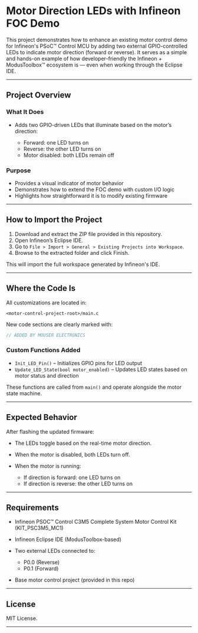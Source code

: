 # Motor Direction LEDs with Infineon FOC Demo

This project demonstrates how to enhance an existing motor control demo for Infineon's PSoC™ Control MCU by adding two external GPIO-controlled LEDs to indicate motor direction (forward or reverse). It serves as a simple and hands-on example of how developer-friendly the Infineon + ModusToolbox™ ecosystem is — even when working through the Eclipse IDE.

---

## Project Overview

### What It Does

* Adds two GPIO-driven LEDs that illuminate based on the motor’s direction:

  * Forward: one LED turns on
  * Reverse: the other LED turns on
  * Motor disabled: both LEDs remain off

### Purpose

* Provides a visual indicator of motor behavior
* Demonstrates how to extend the FOC demo with custom I/O logic
* Highlights how straightforward it is to modify existing firmware

---

## How to Import the Project

1. Download and extract the ZIP file provided in this repository.
2. Open Infineon’s Eclipse IDE.
3. Go to `File > Import > General > Existing Projects into Workspace`.
4. Browse to the extracted folder and click Finish.

This will import the full workspace generated by Infineon's IDE.

---

## Where the Code Is

All customizations are located in:

```
<motor-control-project-root>/main.c
```

New code sections are clearly marked with:

```c
// ADDED BY MOUSER ELECTRONICS
```

### Custom Functions Added

* `Init_LED_Pin()` – Initializes GPIO pins for LED output
* `Update_LED_State(bool motor_enabled)` – Updates LED states based on motor status and direction

These functions are called from `main()` and operate alongside the motor state machine.

---

## Expected Behavior

After flashing the updated firmware:

* The LEDs toggle based on the real-time motor direction.
* When the motor is disabled, both LEDs turn off.
* When the motor is running:

  * If direction is forward: one LED turns on
  * If direction is reverse: the other LED turns on

---

## Requirements

* Infineon PSOC™ Control C3M5 Complete System Motor Control Kit (KIT_PSC3M5_MC1)
* Infineon Eclipse IDE (ModusToolbox-based)
* Two external LEDs connected to:

  * P0.0 (Reverse)
  * P0.1 (Forward)
* Base motor control project (provided in this repo)

---

## License

MIT License.

---
